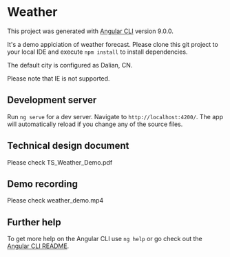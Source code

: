 # Weather

This project was generated with [Angular CLI](https://github.com/angular/angular-cli) version 9.0.0.

It's a demo applciation of weather forecast. Please clone this git project to your local IDE and execute  `npm install` to install dependencies.

The default city is configured as Dalian, CN.

Please note that IE is not supported.

## Development server

Run `ng serve` for a dev server. Navigate to `http://localhost:4200/`. The app will automatically reload if you change any of the source files.

## Technical design document

Please check TS_Weather_Demo.pdf

## Demo recording

Please check weather_demo.mp4

## Further help

To get more help on the Angular CLI use `ng help` or go check out the [Angular CLI README](https://github.com/angular/angular-cli/blob/master/README.md).
